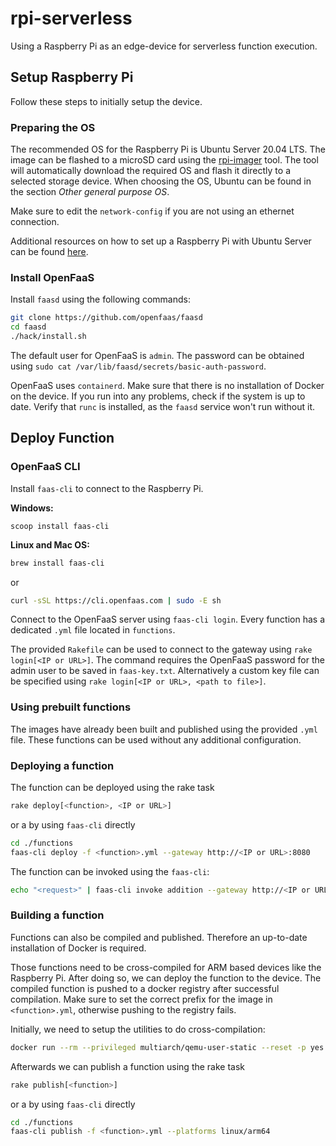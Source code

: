 # rpi-serverless

Using a Raspberry Pi as an edge-device for serverless function execution.

## Setup Raspberry Pi

Follow these steps to initially setup the device.

### Preparing the OS

The recommended OS for the Raspberry Pi is Ubuntu Server 20.04 LTS. The image can be flashed to a microSD card using the [rpi-imager](https://github.com/raspberrypi/rpi-imager) tool. The tool will automatically download the required OS and flash it directly to a selected storage device. When choosing the OS, Ubuntu can be found in the section *Other general purpose OS*.

Make sure to edit the `network-config` if you are not using an ethernet connection.

Additional resources on how to set up a Raspberry Pi with Ubuntu Server can be found [here](https://ubuntu.com/tutorials/how-to-install-ubuntu-on-your-raspberry-pi#1-overview).

### Install OpenFaaS

Install `faasd` using the following commands:
```bash
git clone https://github.com/openfaas/faasd
cd faasd
./hack/install.sh
```

The default user for OpenFaaS is `admin`. The password can be obtained using `sudo cat /var/lib/faasd/secrets/basic-auth-password`.

OpenFaaS uses `containerd`. Make sure that there is no installation of Docker on the device. If you run into any problems, check if the system is up to date. Verify that `runc` is installed, as the `faasd` service won't run without it.

## Deploy Function

### OpenFaaS CLI

Install `faas-cli` to connect to the Raspberry Pi.

**Windows:**
```pwsh
scoop install faas-cli
```

**Linux and Mac OS:**
```sh
brew install faas-cli
```
or
```sh
curl -sSL https://cli.openfaas.com | sudo -E sh
```

Connect to the OpenFaaS server using `faas-cli login`. Every function has a dedicated `.yml` file located in `functions`.

The provided `Rakefile` can be used to connect to the gateway using `rake login[<IP or URL>]`. The command requires the OpenFaaS password for the admin user to be saved in `faas-key.txt`. Alternatively a custom key file can be specified using `rake login[<IP or URL>, <path to file>]`.

### Using prebuilt functions

The images have already been built and published using the provided `.yml` file. These functions can be used without any additional configuration.

### Deploying a function

The function can be deployed using the rake task
```sh
rake deploy[<function>, <IP or URL>]
```
or a by using `faas-cli` directly
```sh
cd ./functions
faas-cli deploy -f <function>.yml --gateway http://<IP or URL>:8080
```

The function can be invoked using the `faas-cli`:
```sh
echo "<request>" | faas-cli invoke addition --gateway http://<IP or URL>:8080
```

### Building a function

Functions can also be compiled and published. Therefore an up-to-date installation of Docker is required.

Those functions need to be cross-compiled for ARM based devices like the Raspberry Pi. After doing so, we can deploy the function to the device. The compiled function is pushed to a docker registry after successful compilation. Make sure to set the correct prefix for the image in `<function>.yml`, otherwise pushing to the registry fails.

Initially, we need to setup the utilities to do cross-compilation:
```sh
docker run --rm --privileged multiarch/qemu-user-static --reset -p yes
```

Afterwards we can publish a function using the rake task
```sh
rake publish[<function>]
```
or a by using `faas-cli` directly
```sh
cd ./functions
faas-cli publish -f <function>.yml --platforms linux/arm64
```
